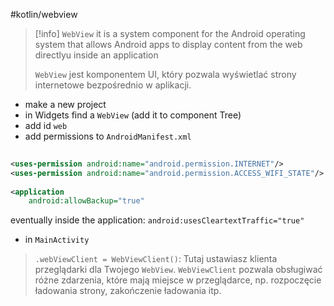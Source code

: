 #kotlin/webview


>[!info] `WebView`
>it is a system component for the Android operating system that allows Android apps to display content from the web directlyu inside an application
>
>`WebView` jest komponentem UI, który pozwala wyświetlać strony internetowe bezpośrednio w aplikacji.

- make a new project
- in Widgets find a `WebView` (add it to component Tree)
- add id `web`
- add permissions to `AndroidManifest.xml`
```xml
  
<uses-permission android:name="android.permission.INTERNET"/>  
<uses-permission android:name="android.permission.ACCESS_WIFI_STATE"/>  
  
<application  
    android:allowBackup="true"
```
eventually inside the application:
`android:usesCleartextTraffic="true"`



- in `MainActivity`

> `.webViewClient = WebViewClient()`: Tutaj ustawiasz klienta przeglądarki dla Twojego `WebView`. `WebViewClient` pozwala obsługiwać różne zdarzenia, które mają miejsce w przeglądarce, np. rozpoczęcie ładowania strony, zakończenie ładowania itp.




















